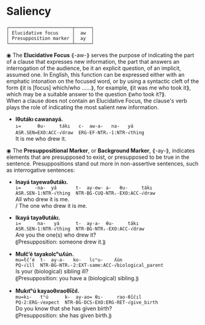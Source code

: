 
# Saliency

```
┌───────────────────────┬──────┐  
│ Elucidative focus     │  aw  │  
│ Presupposition marker │  ay  │ 
└───────────────────────┴──────┘  
```  

◉ The **Elucidative Focus** ⟪-aw-⟫ serves the purpose of indicating the part of a clause that expresses new information, the part that answers an interrogation of the audience, be it an explicit question, of an implicit, assumed one. In English, this function can be expressed either with an emphatic intonation on the focused word, or by using a syntactic cleft of the form ⟪it is [focus] which/who ……⟫, for example, ⟪it was me who took it⟫, which may be a suitable answer to the question ⟪who took it?⟫.  
When a clause does not contain an Elucidative Focus, the clause's verb plays the role of indicating the most salient new information.

  
* **Iθutákı cawanayá.**  
  `ı=      θu-     tákı   c-  aw-a-   na-   yá`  
  `ASR.SEN=EXO:ACC-√draw  ERG-EF-NTRᵢ-1:NTR-√thing`  
  It is me who drew it.  

◉ The **Presuppositional Marker**, or **Background Marker**, ⟪-ay-⟫, indicates elements that are presupposed to exist, or presupposed to be true in the sentence. Presuppositions stand out more in non-assertive sentences, such as interrogative sentences:
  
* **Inayá tayewaθutákı.**  
  `ı=     -na-  yá       t-  ay-ew- a-   θu-     tákı`  
  `ASR.SEN-1:NTR-√thing  NTR-BG-CUQ-NTRᵢ-EXO:ACC-√draw`  
  All who drew it is me.  
  / The one who drew it is me.
  
* **Ikayá tayaθutákı.**  
  `ı=      na-   yá      t-  ay-a-  θu-     tákı`  
  `ASR.SEN꞊1:NTR-√thing  NTR-BG-NTRᵢ-EXO:ACC-√draw`  
  Are you the one(s) who drew it?  
  ⸨Presupposition: someone drew it.⸩
  
* **Mułčʼé tayakolcʰuʎún.**  
  `mu=łčʼé  t-  ay-a-   ko-   lcʰu-    ʎún`  
  `PQ꞊√ill  NTR-BG-NTRᵢ-2:EXT-same:ACC-√biological_parent`  
  Is your (biological) sibling ill?  
  ⸨Presupposition: you have a (biological) sibling.⸩
  
* **Mukıtʰú kayaoθıraoθı̋čıl.**  
  `mu=kı-   tʰú      k-  ay-ao= θı-     rao-θı̋čıl`  
  `PQ꞊2:ERG-√expect  NTR-BG-DCS꞊EXO:ERG-RET-√give_birth`  
  Do you know that she has given birth?  
  ⸨Presupposition: she has given birth.⸩


